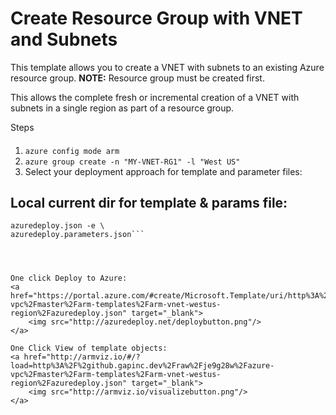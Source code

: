 # Create Resource Group with VNET and Subnets

This template allows you to create a VNET with subnets to an existing Azure resource group. **NOTE:** Resource group must be created first.

This allows the complete fresh or incremental creation of a VNET with subnets in a single region as part of a resource group.

Steps
####
1. ```azure config mode arm```
2. ```azure group create -n "MY-VNET-RG1" -l "West US"```
3. Select your deployment approach for template and parameter files:

Local current dir for template & params file:
-----------------------------------------------
```azure group deployment create -g MY-VNET-RG1 -n MY-VNET-DEPLOYMENT -vv -f \
azuredeploy.json -e \
azuredeploy.parameters.json```  




One click Deploy to Azure:  
<a href="https://portal.azure.com/#create/Microsoft.Template/uri/http%3A%2F%2github.gapinc.dev%2Fraw%2Fje9g28w%2Fazure-vpc%2Fmaster%2Farm-templates%2Farm-vnet-westus-region%2Fazuredeploy.json" target="_blank">
    <img src="http://azuredeploy.net/deploybutton.png"/>
</a>  

One Click View of template objects:  
<a href="http://armviz.io/#/?load=http%3A%2F%2github.gapinc.dev%2Fraw%2Fje9g28w%2Fazure-vpc%2Fmaster%2Farm-templates%2Farm-vnet-westus-region%2Fazuredeploy.json" target="_blank">
    <img src="http://armviz.io/visualizebutton.png"/>
</a>




